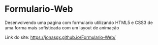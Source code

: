 # Formulario-Web
Desenvolvendo uma pagina com formulario utilizando HTML5 e CSS3 de uma forma mais sofisticada com um layout de animação 

Link do site: https://jonasgx.github.io/Formulario-Web/
